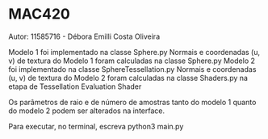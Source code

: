 # MAC420
Autor: 11585716 - Débora Emilli Costa Oliveira

Modelo 1 foi implementado na classe Sphere.py
Normais e coordenadas (u, v) de textura do Modelo 1 foram calculadas na classe Sphere.py
Modelo 2 foi implementado na classe SphereTessellation.py
Normais e coordenadas (u, v) de textura do Modelo 2 foram calculadas na classe Shaders.py na etapa de Tessellation
Evaluation Shader


Os parâmetros de raio e de número de amostras tanto do modelo 1 quanto do modelo 2 podem ser alterados na interface.

Para executar, no terminal, escreva python3 main.py
